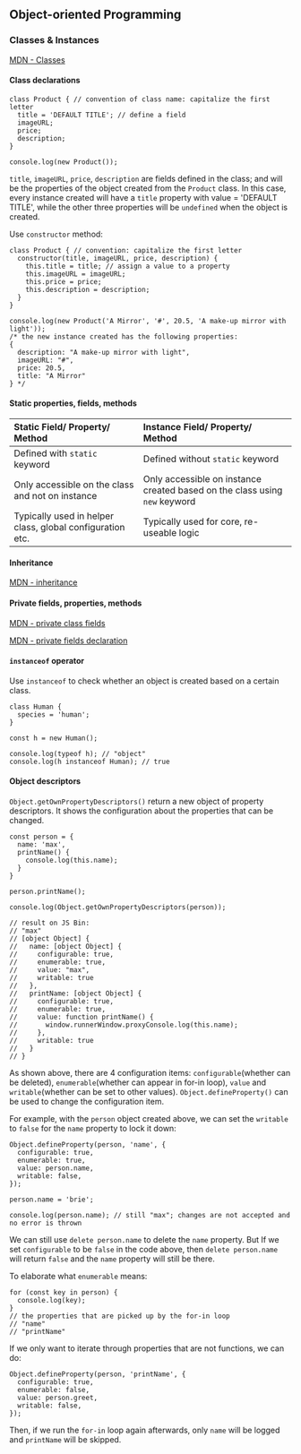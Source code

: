 ## Object-oriented Programming
 
### Classes & Instances

[MDN - Classes](https://developer.mozilla.org/en-US/docs/Web/JavaScript/Reference/Classes)

#### Class declarations
```
class Product { // convention of class name: capitalize the first letter
  title = 'DEFAULT TITLE'; // define a field
  imageURL;
  price;
  description;
}

console.log(new Product());
```
`title`, `imageURL`, `price`, `description` are fields defined in the class; and will be the properties of the object created from the `Product` class. In this case, every instance created will have a `title` property with value = 'DEFAULT TITLE', while the other three properties will be `undefined` when the object is created.

Use `constructor` method:
```
class Product { // convention: capitalize the first letter
  constructor(title, imageURL, price, description) {
    this.title = title; // assign a value to a property
    this.imageURL = imageURL;
    this.price = price;
    this.description = description;
  }
}

console.log(new Product('A Mirror', '#', 20.5, 'A make-up mirror with light'));
/* the new instance created has the following properties:
{
  description: "A make-up mirror with light",
  imageURL: "#",
  price: 20.5,
  title: "A Mirror"
} */
```

#### Static properties, fields, methods
| Static Field/ Property/ Method                            | Instance Field/ Property/ Method                                           |
|:----------------------------------------------------------|:---------------------------------------------------------------------------|
| Defined with `static` keyword                             | Defined without `static` keyword                                           |
| Only accessible on the class and not on instance          | Only accessible on instance created based on the class using `new` keyword |
| Typically used in helper class, global configuration etc. | Typically used for core, re-useable logic                                  |

#### Inheritance
[MDN - inheritance](https://developer.mozilla.org/en-US/docs/Learn/JavaScript/Objects/Inheritance)

#### Private fields, properties, methods
[MDN - private class fields](https://developer.mozilla.org/en-US/docs/Web/JavaScript/Reference/Classes/Private_class_fields)

[MDN - private fields declaration](https://developer.mozilla.org/en-US/docs/Web/JavaScript/Reference/Classes#:~:text=Private%20field%20declarations,-Using%20private%20fields&text=By%20defining%20things%20which%20are,front%20in%20a%20field%20declaration.)

#### `instanceof` operator
Use `instanceof` to check whether an object is created based on a certain class.
```
class Human {
  species = 'human';
}

const h = new Human();

console.log(typeof h); // "object"
console.log(h instanceof Human); // true
```

#### Object descriptors
`Object.getOwnPropertyDescriptors()` return a new object of property descriptors. It shows the configuration about the properties that can be changed.
```
const person = {
  name: 'max',
  printName() {
    console.log(this.name);
  }
}

person.printName();

console.log(Object.getOwnPropertyDescriptors(person));

// result on JS Bin:
// "max"
// [object Object] {
//   name: [object Object] {
//     configurable: true,
//     enumerable: true,
//     value: "max",
//     writable: true
//   },
//   printName: [object Object] {
//     configurable: true,
//     enumerable: true,
//     value: function printName() {
//       window.runnerWindow.proxyConsole.log(this.name);
//     },
//     writable: true
//   }
// }
```
As shown above, there are 4 configuration items: `configurable`(whether can be deleted), `enumerable`(whether can appear in for-in loop), `value` and `writable`(whether can be set to other values). `Object.defineProperty()` can be used to change the configuration item.

For example, with the `person` object created above, we can set the `writable` to `false` for the `name` property to lock it down:
```
Object.defineProperty(person, 'name', {
  configurable: true,
  enumerable: true,
  value: person.name,
  writable: false,
});

person.name = 'brie';

console.log(person.name); // still "max"; changes are not accepted and no error is thrown
```
We can still use `delete person.name` to delete the `name` property. But If we set `configurable` to be `false` in the code above, then `delete person.name` will return `false` and the `name` property will still be there.

To elaborate what `enumerable` means: 
```
for (const key in person) {
  console.log(key);
}
// the properties that are picked up by the for-in loop
// "name"
// "printName"
```
If we only want to iterate through properties that are not functions, we can do:
```
Object.defineProperty(person, 'printName', {
  configurable: true,
  enumerable: false,
  value: person.greet,
  writable: false,
});
```
Then, if we run the `for-in` loop again afterwards, only `name` will be logged and `printName` will be skipped.
